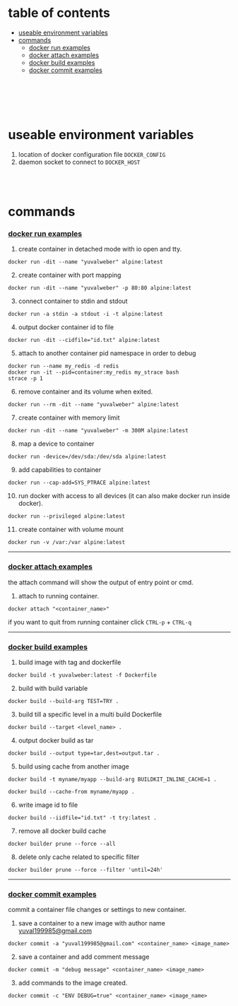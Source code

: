 # table of contents
- [useable environment variables](#useable-environment-variables)
- [commands](#commands)
    * [docker run examples](#docker-run-examples)
    * [docker attach examples](#docker-attach-examples)
    * [docker build examples](#docker-build-examples)
    * [docker commit examples](#docker-commit-examples)
<br>
<br>
<br>
<br>


# useable environment variables
1) location of docker configuration file
``
DOCKER_CONFIG
``
2) daemon socket to connect to 
``
DOCKER_HOST
`` 
<br>
<br>

# commands
### <ins>docker run examples</ins>
1) create container in detached mode with io open and tty.
```
docker run -dit --name "yuvalweber" alpine:latest
```
2) create container with port mapping
```
docker run -dit --name "yuvalweber" -p 80:80 alpine:latest
```

3) connect container to stdin and stdout
```
docker run -a stdin -a stdout -i -t alpine:latest
```
4) output docker container id to file
```
docker run -dit --cidfile="id.txt" alpine:latest
```
5) attach to another container pid namespace in order to debug
```
docker run --name my_redis -d redis
docker run -it --pid=container:my_redis my_strace bash
strace -p 1
```
6) remove container and its volume when exited.
```
docker run --rm -dit --name "yuvalweber" alpine:latest
```
7) create container with memory limit
```
docker run -dit --name "yuvalweber" -m 300M alpine:latest
```
8) map a device to container
```
docker run -device=/dev/sda:/dev/sda alpine:latest
```
9) add capabilities to container
```
docker run --cap-add=SYS_PTRACE alpine:latest
```
10) run docker with access to all devices (it can also make docker run inside docker).
```
docker run --privileged alpine:latest
```
11) create container with volume mount
```
docker run -v /var:/var alpine:latest
```
<hr>

### <ins>docker attach examples</ins>
the attach command will show the output of entry point or cmd.

1) attach to running container.
``` 
docker attach "<container_name>"
```
if you want to quit from running container click ``CTRL-p`` + ``CTRL-q``
<hr>

### <ins>docker build examples</ins>
1)  build image with tag and dockerfile
```
docker build -t yuvalweber:latest -f Dockerfile
```
2) build with build variable
```
docker build --build-arg TEST=TRY .
```
3) build till a specific level in a multi build Dockerfile
```
docker build --target <level_name> .
```
4) output docker build as tar
```
docker build --output type=tar,dest=output.tar .
```
5) build using cache from another image
```
docker build -t myname/myapp --build-arg BUILDKIT_INLINE_CACHE=1 .

docker build --cache-from myname/myapp .
```
6) write image id to file
```
docker build --iidfile="id.txt" -t try:latest .
``` 
7) remove all docker build cache
```
docker builder prune --force --all
```
8) delete only cache related to specific filter
```
docker builder prune --force --filter 'until=24h'
```
<hr>

### <ins>docker commit examples</ins>
commit a container file changes or settings to new container.

1) save a container to a new image with author name yuval199985@gmail.com
```
docker commit -a "yuval199985@gmail.com" <container_name> <image_name> 
``` 
2) save a container and add comment message
```
docker commit -m "debug message" <container_name> <image_name>
```
3) add commands to the image created.
```
docker commit -c "ENV DEBUG=true" <container_name> <image_name>
```
